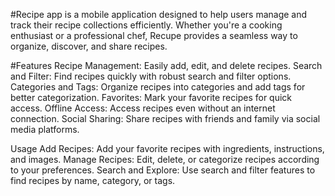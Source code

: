 #Recipe app
is a mobile application designed to help users manage and track their recipe collections efficiently. Whether you're a cooking enthusiast or a professional chef, Recupe provides a seamless way to organize, discover, and share recipes.


#Features
Recipe Management: Easily add, edit, and delete recipes.
Search and Filter: Find recipes quickly with robust search and filter options.
Categories and Tags: Organize recipes into categories and add tags for better categorization.
Favorites: Mark your favorite recipes for quick access.
Offline Access: Access recipes even without an internet connection.
Social Sharing: Share recipes with friends and family via social media platforms.

Usage
Add Recipes: Add your favorite recipes with ingredients, instructions, and images.
Manage Recipes: Edit, delete, or categorize recipes according to your preferences.
Search and Explore: Use search and filter features to find recipes by name, category, or tags.
